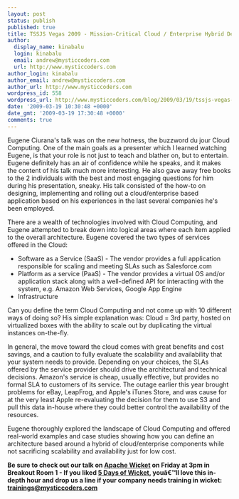 ```yaml
---
layout: post
status: publish
published: true
title: TSSJS Vegas 2009 - Mission-Critical Cloud / Enterprise Hybrid Deployments
author:
  display_name: kinabalu
  login: kinabalu
  email: andrew@mysticcoders.com
  url: http://www.mysticcoders.com
author_login: kinabalu
author_email: andrew@mysticcoders.com
author_url: http://www.mysticcoders.com
wordpress_id: 558
wordpress_url: http://www.mysticcoders.com/blog/2009/03/19/tssjs-vegas-2009-mission-critical-cloud-enterprise-hybrid-deployments/
date: '2009-03-19 10:30:48 +0000'
date_gmt: '2009-03-19 17:30:48 +0000'
comments: true
---
```

<p>Eugene Ciurana's talk was on the new hotness, the buzzword du jour Cloud Computing. One of the main goals as a presenter which I learned watching Eugene, is that your role is not just to teach and blather on, but to entertain. Eugene definitely has an air of confidence while he speaks, and it makes the content of his talk much more interesting. He also gave away free books to the 2 individuals with the best and most engaging questions for him during his presentation, sneaky. His talk consisted of the how-to on designing, implementing and rolling out a cloud/enterprise based application based on his experiences in the last several companies he's been employed.</p>
<p>There are a wealth of technologies involved with Cloud Computing, and Eugene attempted to break down into logical areas where each item applied to the overall architecture. Eugene covered the two types of services offered in the Cloud:</p>
<ul>
<li>Software as a Service (SaaS) - The vendor provides a full application responsible for scaling and meeting SLAs such as Salesforce.com</li>
<li>Platform as a service (PaaS) - The vendor provides a virtual OS and/or application stack along with a well-defined API for interacting with the system, e.g. Amazon Web Services, Google App Engine</li>
<li>Infrastructure</li>
</ul>
<p>Can you define the term Cloud Computing and not come up with 10 different ways of doing so? His simple explanation was: Cloud = 3rd party, hosted on virtualized boxes with the ability to scale out by duplicating the virtual instances on-the-fly.</p>
<p>In general, the move toward the cloud comes with great benefits and cost savings, and a caution to fully evaluate the scalability and availability that your system needs to provide. Depending on your choices, the SLAs offered by the service provider should drive the architectural and technical decisions. Amazon's service is cheap, usually effective, but provides no formal SLA to customers of its service. The outage earlier this year brought problems for eBay, LeapFrog, and Apple's iTunes Store, and was cause for at the very least Apple re-evaluating the decision for them to use S3 and pull this data in-house where they could better control the availability of the resources.</p>
<p>Eugene thoroughly explored the landscape of Cloud Computing and offered real-world examples and case studies showing how you can define an architecture based around a hybrid of cloud/enterprise components while not sacrificing scalability and availability just for low cost.</p>
<p><strong>Be sure to check out our talk on <a href="http://wicket.apache.org/" title="Apache Wicket" target="_blank">Apache Wicket</a> on Friday at 3pm in Breakout Room 1 - If you liked <a href="http://www.mysticcoders.com/blog/2009/03/09/5-days-of-wicket/" title="5 Days of Wicket" target="_top">5 Days of Wicket</a>, youâ€™ll love this in-depth hour and drop us a line if your company needs training in wicket: <a href="mailto:trainings@mysticcoders.com">trainings@mysticcoders.com</a></strong></p>
